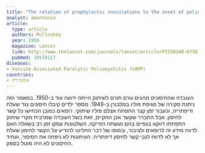 ```yaml
---
title: "The relation of prophylactic inoculations to the onset of poliomyelitis"
analyst: amantonio
article:
  type: article
  authors: McCloskey
  year: 1950
  magazine: Lancet
  link: http://www.thelancet.com/journals/lancet/article/PIIS0140-6736(50)90549-6/abstract
  pubmed: 10578117
diseases:
- Vaccine-Associated Paralytic Poliomyelitis (VAPP)
countries:
- אוסטרליה
---
```


העובדה שהחיסונים מהווים גורם תורם לשיתוק הייתה ידועה עוד ב-1950. במאמר הזה ניתנת סקירה של מגיפת פוליו במלבורן ב-1949.
מספר ילדים קיבלו חיסונים נגד שעלת ודיפתריה, וכעבור זמן קצר התפתח אצלם פוליו שיתוקי. רופאים כמובן הכחישו כל קשר לחיסון. אבל התברר שקשר אכן התקיים, זאת בשל העובדה שמרבית מקרי שיתוק התפתחו דווקא בגפיים בהם נעשתה הזריקה.
השלטונות עסקו זמן רב בשאלה האם לדווח מידע זה לרופאים ולציבור, ובסופו של דבר החליטו להודיע על הקשר לחיסון שעלת אך לא לדווח לגבי קשר לחיסון דיפתריה. העיתונות לא ניפחה את הסיפור, ועתיד החיסונים לא היה מוטל בספק.
